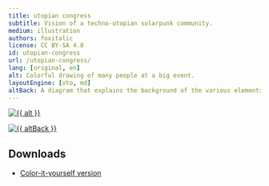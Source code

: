 ```yaml
---
title: utopian congress
subtitle: Vision of a techno-utopian solarpunk community.
medium: illustration
authors: foxitalic
license: CC BY-SA 4.0
id: utopian-congress
url: /utopian-congress/
lang: [original, en]
alt: Colorful drawing of many people at a big event.
layoutEngine: [vto, md]
altBack: A diagram that explains the background of the various elements of the first drawing.
---
```


<a href="/{{ id }}/wimmelbild.png"><img src="/{{ id }}/wimmelbild.webp" alt="{{ alt }}" /></a>

<a href="/{{ id }}/back.png"><img src="/{{ id }}/back.webp" alt="{{ altBack }}" /></a>

## Downloads

- [Color-it-yourself version](c3_wimmel_ausmal.pdf)
